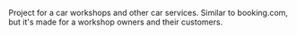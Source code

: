 Project for a car workshops and other car services. Similar to booking.com, but it's made for a workshop owners and their customers.

